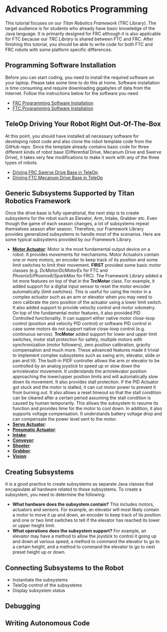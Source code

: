 # Advanced Robotics Programming
This tutorial focuses on our *Titan Robotics Framework* (TRC Library). The target audience is for students who already have basic knowledge of the Java language. It is primarily designed for FRC although it is also applicable for FTC because our *TRC Library* is shared between FTC and FRC. After finishing this tutorial, you should be able to write code for both FTC and FRC robots with some platform specific differences.

## Programming Software Installation
Before you can start coding, you need to install the required software on your laptop. Please take some time to do this at home. Software installation is time consuming and require downloading gigabytes of data from the Internet. Follow the instructions below for the software you need.
* [FRC Programming Software Installation](https://trc492.github.io/pages/FrcProgrammingSoftwareInstallation.html)
* [FTC Programming Software Installation](https://trc492.github.io/pages/FtcProgrammingSoftwareInstallation.html)

## TeleOp Driving Your Robot Right Out-Of-The-Box
At this point, you should have installed all necessary software for developing robot code and also clone the robot template code from the GitHub repo. Since the template already contains basic code for three different kinds of robot base (Differential Drive, Mecanum Drive and Swerve Drive), it takes very few modifications to make it work with any of the three types of robots.

* [Driving FRC Swerve Drive Base in TeleOp](https://trc492.github.io/pages/FrcSwerveTeleOp.html)
* [Driving FTC Mecanum Drive Base in TeleOp](https://trc492.github.io/pages/FtcMecanumTeleOp.html)

## Generic Subsystems Supported by Titan Robotics Framework
Once the drive base is fully operational, the next step is to create subsystems for the robot such as Elevator, Arm, Intake, Grabber etc. Even though the game of each season changes, a lot of subsystems repeat themselves season after season. Therefore, our Framework Library provides generalized subsystems to handle most of the scenarios. Here are some typical subsystems provided by our Framework Library.
* **[Motor Actuator](https://trc492.github.io/pages/MotorActuator.html)**: Motor is the most fundamental output device on a robot. It provides movements for mechanisms. Motor Actuators contain one or more motors, an encoder to keep track of its position and some limit switches to limit their movement. **FIRST** provided some basic motor classes (e.g. *DcMotor/DcMotorEx* for FTC and *Phoenix5/Phoenix6/SparkMax* for FRC). The Framework Library added a lot more features on top of that in the **TrcMotor** class. For example, it added support for a digital input sensor to reset the motor encoder automatically (limit switches). This is useful for using the motor in a complex actuator such as an arm or elevator when you may need to zero calibrate the zero position of the actuator using a lower limit switch. It also added support to provide velocity control and motor odometry. On top of the fundamental motor features, it also provided PID Controlled functionality. It can support either native motor close-loop control (position and velocity PID control) or software PID control in case some motors do not support native close-loop control (e.g. continuous servos). **TrcMotor** added support for lower and upper limit switches, motor stall protection for safety, multiple motors with synchronization (motor followers), zero position calibration, gravity compensation and much more. These advanced features made it trivial to implement complex subsystems such as swing arm, elevator, slide or pan and tilt. The built-in PIDF controller allows the arm or elevator to be controlled by an analog joystick to speed up or slow down the arm/elevator movement. It understands the arm/elevator position approaching the lower/upper position limits and will automatically slow down its movement. It also provides stall protection. If the PID Actuator got stuck and the motor is stalled, it can cut motor power to prevent it from burning out. It also allows a reset timeout so that the stall condition can be cleared after a certain period assuming the stall condition is caused by human temporarily. This allows the subsystem to resume its function and provides time for the motor to cool down. In addition, it also supports voltage compensation. It understands battery voltage drop and can compensate the power level sent to the motor.
* **[Servo Actuator](https://trc492.github.io/pages/ServoActuator.html)**:
* **[Pneumatic Actuator](https://trc492.github.io/pages/PneumaticActuator.html)**:
* **[Intake](https://trc492.github.io/pages/Intake.html)**:
* **[Conveyor](https://trc492.github.io/pages/Conveyor.html)**:
* **[Shooter](https://trc492.github.io/pages/Shooter.html)**:
* **[Grabber](https://trc492.github.io/pages/Grabber.html)**:
* **[Vision](https://trc492.github.io/pages/Vision.html)**:

## Creating Subsystems
It is a good practice to create subsystems as separate Java classes that encapsulate all hardware related to those subsystems. To create a subsystem, you need to determine the following:
* **What hardware does the subsystem contain?** This includes motors, actuators and sensors. For example, an elevator will most likely contain a motor to move it up and down, an encoder to keep track of its position and one or two limit switches to tell if the elevator has reached its lower or upper height limit.
* **What operations does the subsystem support?** For example, an elevator may have a method to allow the joystick to control it going up and down at various speed, a method to command the elevator to go to a certain height, and a method to command the elevator to go to next preset height up or down.

## Connecting Subsystems to the Robot
* Instantiate the subsystems
* TeleOp control of the subsystems
* Display subsystem status

## Debugging

## Writing Autonomous Code
